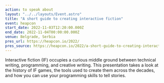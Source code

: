 ```yaml
---
action: to speak about
layout: "../../layouts/Event.astro"
title: "A short guide to creating interactive fiction"
event: heapcon
start_date: 2022-11-03T12:20:00.000Z
end_date: 2022-11-04T00:00:00.000Z
venue: Belgrade, Serbia
pres_url: https://heapcon.io/2022/
pres_source: https://heapcon.io/2022/a-short-guide-to-creating-interactive-fiction/
---
```


Interactive fiction (IF) occupies a curious middle ground between technical writing, programming, and creative writing. This presentation takes a look at the history of IF games, the tools used to create them across the decades, and how you can use your programming skills to tell stories.